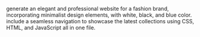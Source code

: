 generate an elegant and professional website for a fashion brand, incorporating minimalist design elements, with white, black, and blue color. include a seamless navigation to showcase the latest collections using CSS, HTML, and JavaScript all in one file. 

